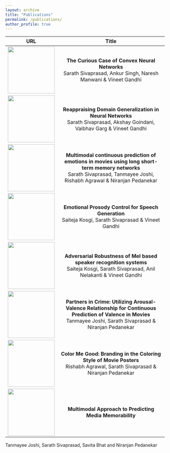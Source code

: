 ```yaml
---
layout: archive
title: "Publications"
permalink: /publications/
author_profile: true
---
```


<!-- |![An image](/images/foo-bar-identity-th.jpg) | Reappraising Domain Generalization in Neural Networks  | -->
<!-- |---|---| -->


URL             |  Title
:-------------------------:|:-------------------------:
[<img src="/images/foo-bar-identity-th.jpg" width="148">](https://arxiv.org/pdf/2006.05103.pdf)  | <b> The Curious Case of Convex Neural Networks</b> <br/> Sarath Sivaprasad, Ankur Singh, Naresh Manwani & Vineet Gandhi
[<img src="/images/foo-bar-identity-th.jpg" width="148">](https://arxiv.org/pdf/2110.07981.pdf)  | <b>Reappraising Domain Generalization in Neural Networks</b> <br/>Sarath Sivaprasad, Akshay Goindani, Vaibhav Garg & Vineet Gandhi
[<img src="/images/foo-bar-identity-th.jpg" width="148">](https://dl.acm.org/doi/pdf/10.1145/3206025.3206076)  | <b>Multimodal continuous prediction of emotions in movies using long short-term memory networks</b><br/> Sarath Sivaprasad, Tanmayee Joshi, Rishabh Agrawal & Niranjan Pedanekar 
[<img src="/images/foo-bar-identity-th.jpg" width="148">](https://arxiv.org/pdf/2110.07981.pdf)  | <b>Emotional Prosody Control for Speech Generation</b>  <br/>Saiteja Kosgi, Sarath Sivaprasad & Vineet Gandhi
[<img src="/images/foo-bar-identity-th.jpg" width="148">](https://arxiv.org/pdf/2110.07981.pdf)  |<b> Adversarial Robustness of Mel based speaker recognition systems </b><br/>Saiteja Kosgi, Sarath Sivaprasad, Anil Nelakanti & Vineet Gandhi
[<img src="/images/foo-bar-identity-th.jpg" width="148">](http://ceur-ws.org/Vol-2328/1_paper_9.pdf)  |<b>  Partners in Crime: Utilizing Arousal-Valence Relationship for Continuous Prediction of Valence in Movies</b> <br/> Tanmayee Joshi, Sarath Sivaprasad & Niranjan Pedanekar
[<img src="/images/foo-bar-identity-th.jpg" width="148">](https://arxiv.org/pdf/2110.07981.pdf)  |<b> Color Me Good: Branding in the Coloring Style of Movie Posters</b><br/>Rishabh Agrawal, Sarath Sivaprasad & Niranjan Pedanekar
[<img src="/images/foo-bar-identity-th.jpg" width="148">](https://arxiv.org/pdf/2110.07981.pdf)  | <b>Multimodal Approach to Predicting Media Memorability</b>
Tanmayee Joshi, Sarath Sivaprasad, Savita Bhat and Niranjan Pedanekar





<!-- {% if author.googlescholar %}
  You can also find my articles on <u><a href="{{author.googlescholar}}">my Google Scholar profile</a>.</u>
{% endif %}

{% include base_path %}

{% for post in site.publications reversed %}
  {% include archive-single.html %}
{% endfor %} -->
